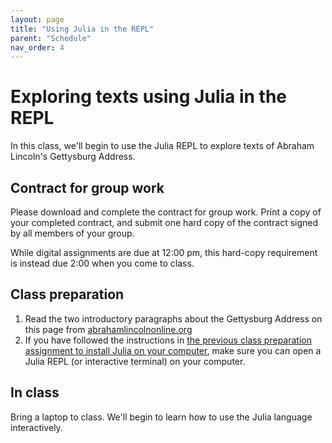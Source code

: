 ```yaml
---
layout: page
title: "Using Julia in the REPL"
parent: "Schedule"
nav_order: 4
---
```


# Exploring texts using Julia in the REPL

In this class, we'll begin to use the Julia REPL to explore texts of Abraham Lincoln's Gettysburg Address.

## Contract for group work

Please download and complete the contract for group work. Print a copy of your completed contract, and submit one hard copy of the contract signed by all members of your group.

While digital assignments are due at 12:00 pm, this hard-copy requirement is instead due 2:00 when you come to class.

## Class preparation


1. Read the two introductory paragraphs about the Gettysburg Address on this page from [abrahamlincolnonline.org](https://www.abrahamlincolnonline.org/lincoln/speeches/gettysburg.htm)
2. If you have followed the instructions in [the previous class preparation assignment to install Julia on your computer](../content+tech1/), make sure you can open a Julia REPL (or interactive terminal) on your computer.


## In class

Bring a laptop to class.  We'll begin to learn how to use the Julia language interactively.